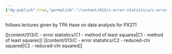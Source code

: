 ```yaml
---
{"dg-publish":true,"permalink":"/content/013/c-error-statistics/c-error-statistics/","noteIcon":"1","created":"2025-08-21T10:03:03.967+01:00","updated":"2025-08-21T10:38:47.327+01:00"}
---
```



follows lectures given by TPA Hase on data analysis for PX271

[[content/013/C - error statistics/C1 - method of least squares\|C1 - method of least squares]]
[[content/013/C - error statistics/C2 - reduced-chi squared\|C2 - reduced-chi squared]]
